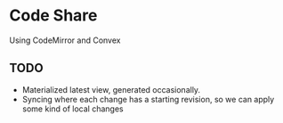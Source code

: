 # Code Share

Using CodeMirror and Convex

## TODO

- Materialized latest view, generated occasionally.
- Syncing where each change has a starting revision, so we can apply some kind of local changes
